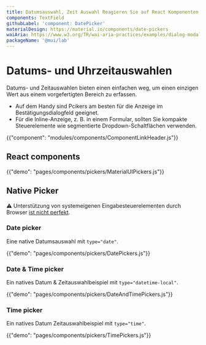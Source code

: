 ```yaml
---
title: Datumsauswahl, Zeit Auswahl Reagieren Sie auf React Komponenten
components: TextField
githubLabel: 'component: DatePicker'
materialDesign: https://material.io/components/date-pickers
waiAria: https://www.w3.org/TR/wai-aria-practices/examples/dialog-modal/datepicker-dialog.html
packageName: '@mui/lab'
---
```


# Datums- und Uhrzeitauswahlen

<p class="description">Datums- und Zeitauswahlen bieten einen einfachen weg, um einen einzigen Wert aus einem vorgefertigten Bereich zu erfassen.</p>

- Auf dem Handy sind Pcikers am besten für die Anzeige im Bestätigungsdialogfeld geeignet.
- Für die Inline-Anzeige, z. B. in einem Formular, sollten Sie kompakte Steuerelemente wie segmentierte Dropdown-Schaltflächen verwenden.

{{"component": "modules/components/ComponentLinkHeader.js"}}

## React components

{{"demo": "pages/components/pickers/MaterialUIPickers.js"}}

## Native Picker

⚠️ Unterstützung von systemeigenen Eingabesteuerelementen durch Browser [ist nicht perfekt](https://caniuse.com/#feat=input-datetime).

### Date picker

Eine native Datumsauswahl mit `type="date"`.

{{"demo": "pages/components/pickers/DatePickers.js"}}

### Date & Time picker

Ein natives Datum & Zeitauswahlbeispiel mit `type="datetime-local"`.

{{"demo": "pages/components/pickers/DateAndTimePickers.js"}}

### Time picker

Ein natives Datum Zeitauswahlbeispiel mit `type="time"`.

{{"demo": "pages/components/pickers/TimePickers.js"}}
